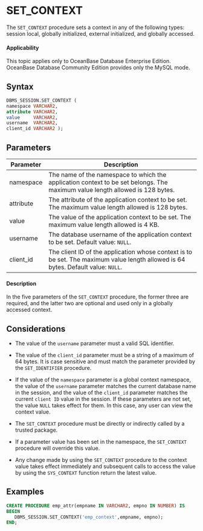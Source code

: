 # SET_CONTEXT

The `SET_CONTEXT` procedure sets a context in any of the following types: session local, globally initialized, external initialized, and globally accessed.

<main id="notice" >
    <h4>Applicability</h4>
    <p>This topic applies only to OceanBase Database Enterprise Edition. OceanBase Database Community Edition provides only the MySQL mode. </p>
  </main>

## Syntax

```sql
DBMS_SESSION.SET_CONTEXT (
namespace VARCHAR2,
attribute VARCHAR2,
value     VARCHAR2,
username  VARCHAR2,
client_id VARCHAR2 );
```

## Parameters

| Parameter | Description |
|-----------|-------------------------------------------------------|
| namespace | The name of the namespace to which the application context to be set belongs. The maximum value length allowed is 128 bytes.  |
| attribute | The attribute of the application context to be set. The maximum value length allowed is 128 bytes.  |
| value | The value of the application context to be set. The maximum value length allowed is 4 KB.  |
| username | The database username of the application context to be set. Default value: `NULL`.  |
| client_id | The client ID of the application whose context is to be set. The maximum value length allowed is 64 bytes. Default value: `NULL`. |


<main id="notice" type='explain'>
    <h4>Description</h4>
    <p>In the five parameters of the <code>SET_CONTEXT</code> procedure, the former three are required, and the latter two are optional and used only in a globally accessed context. </p>
  </main>

## Considerations

* The value of the `username` parameter must a valid SQL identifier.

* The value of the `client_id` parameter must be a string of a maximum of 64 bytes. It is case sensitive and must match the parameter provided by the `SET_IDENTIFIER` procedure.

* If the value of the `namespace` parameter is a global context namespace, the value of the `username` parameter matches the current database name in the session, and the value of the `client_id` parameter matches the current `client ID` value in the session. If these parameters are not set, the value `NULL` takes effect for them. In this case, any user can view the context value.

* The `SET_CONTEXT` procedure must be directly or indirectly called by a trusted package.

* If a parameter value has been set in the namespace, the `SET_CONTEXT` procedure will override this value.

* Any change made by using the `SET_CONTEXT` procedure to the context value takes effect immediately and subsequent calls to access the value by using the `SYS_CONTEXT` function return the latest value.


## Examples

```sql
CREATE PROCEDURE emp_attr(empname IN VARCHAR2, empno IN NUMBER) IS
BEGIN
   DBMS_SESSION.SET_CONTEXT('emp_context',empname, empno);
END;
```
